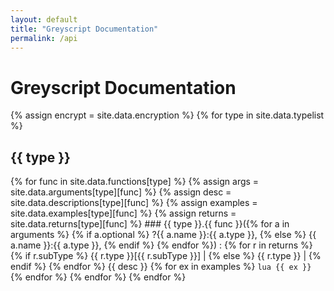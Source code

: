 ```yaml
---
layout: default
title: "Greyscript Documentation"
permalink: /api
---
```

# Greyscript Documentation
{% assign encrypt = site.data.encryption %}
{% for type in site.data.typelist %}
  ## {{ type }}
  {% for func in site.data.functions[type] %}
    {% assign args = site.data.arguments[type][func] %}
    {% assign desc = site.data.descriptions[type][func] %}
    {% assign examples = site.data.examples[type][func] %}
    {% assign returns = site.data.returns[type][func] %}
    ### {{ type }}.{{ func }}({% for a in arguments %}
        {% if a.optional %}
            ?{{ a.name }}:{{ a.type }}, 
        {% else %}
            {{ a.name }}:{{ a.type }}, 
        {% endif %}
    {% endfor %}) : {% for r in returns %}
        {% if r.subType %}
            {{ r.type }}[{{ r.subType }}] | 
        {% else %}
            {{ r.type }} | 
        {% endif %}
    {% endfor %}
    {{ desc }}
    {% for ex in examples %}
        ```lua
            {{ ex }}
        ```
    {% endfor %}
  {% endfor %}
{% endfor %}